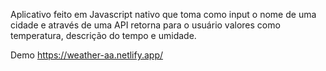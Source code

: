 Aplicativo feito em Javascript nativo que toma como input o nome de uma cidade e através de uma API retorna para o usuário valores como temperatura, descrição do tempo e umidade.

Demo
https://weather-aa.netlify.app/
